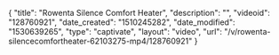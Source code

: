 {
    "title": "Rowenta Silence Comfort Heater",
    "description": "",
    "videoid": "128760921",
    "date_created": "1510245282",
    "date_modified": "1530639265",
    "type": "captivate",
    "layout": "video",
    "url": "\/v\/rowenta-silencecomfortheater-62103275-mp4\/128760921"
}